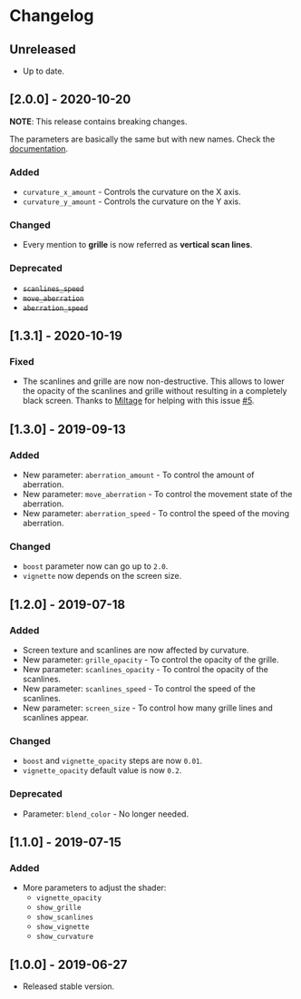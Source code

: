 # Changelog

## Unreleased

* Up to date.

## [2.0.0] - 2020-10-20

**NOTE**: This release contains breaking changes.

The parameters are basically the same but with new names. Check the [documentation](https://github.com/hiulit/Godot-3-2D-CRT-Shader/tree/master#shader-parameters).

### Added

* `curvature_x_amount` - Controls the curvature on the X axis.
* `curvature_y_amount` - Controls the curvature on the Y axis.

### Changed

* Every mention to **grille** is now referred as **vertical scan lines**.

### Deprecated

* ~~`scanlines_speed`~~
* ~~`move_aberration`~~
* ~~`aberration_speed`~~

## [1.3.1] - 2020-10-19

### Fixed

* The scanlines and grille are now non-destructive. This allows to lower the opacity of the scanlines and grille without resulting in a completely black screen. Thanks to [Miltage](https://github.com/Miltage) for helping with this issue [#5](https://github.com/hiulit/Godot-3-2D-CRT-Shader/pull/5).

## [1.3.0] - 2019-09-13

### Added

* New parameter: `aberration_amount` - To control the amount of aberration.
* New parameter: `move_aberration` - To control the movement state of the aberration.
* New parameter: `aberration_speed` - To control the speed of the moving aberration.

### Changed

* `boost` parameter now can go up to `2.0`.
* `vignette` now depends on the screen size.

## [1.2.0] - 2019-07-18

### Added

* Screen texture and scanlines are now affected by curvature.
* New parameter: `grille_opacity` - To control the opacity of the grille.
* New parameter: `scanlines_opacity` - To control the opacity of the scanlines.
* New parameter: `scanlines_speed` - To control the speed of the scanlines.
* New parameter: `screen_size` - To control how many grille lines and scanlines appear.

### Changed

* `boost` and `vignette_opacity` steps are now `0.01`.
* `vignette_opacity` default value is now `0.2`.

### Deprecated

* Parameter: `blend_color` - No longer needed.

## [1.1.0] - 2019-07-15

### Added

* More parameters to adjust the shader:
  * `vignette_opacity`
  * `show_grille`
  * `show_scanlines`
  * `show_vignette`
  * `show_curvature`

## [1.0.0] - 2019-06-27

* Released stable version.